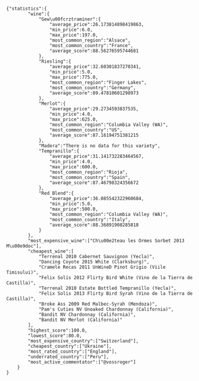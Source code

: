     {"statistics":{
            "wine":{
                "Gew\u00fcrztraminer":{
                    "average_price":26.173814898419863,
                    "min_price":6.0,
                    "max_price":197.0,
                    "most_common_region":"Alsace",
                    "most_common_country":"France",
                    "average_score":88.56276595744681
                },
                "Riesling":{
                    "average_price":32.60301837270341,
                    "min_price":5.0,
                    "max_price":775.0,
                    "most_common_region":"Finger Lakes",
                    "most_common_country":"Germany",
                    "average_score":89.47810601298973
                },
                "Merlot":{
                    "average_price":29.2734593837535,
                    "min_price":4.0,
                    "max_price":625.0,
                    "most_common_region":"Columbia Valley (WA)",
                    "most_common_country":"US",
                    "average_score":87.16194751381215
                },
                "Madera":"There is no data for this variety",
                "Tempranillo":{
                    "average_price":31.141732283464567,
                    "min_price":4.0,
                    "max_price":600.0,
                    "most_common_region":"Rioja",
                    "most_common_country":"Spain",
                    "average_score":87.46798324356672
                },
                "Red Blend":{
                    "average_price":36.085542322960684,
                    "min_price":5.0,
                    "max_price":500.0,
                    "most_common_region":"Columbia Valley (WA)",
                    "most_common_country":"Italy",
                    "average_score":88.36891908285818
                }
            },
            "most_expensive_wine":["Ch\u00e2teau les Ormes Sorbet 2013  M\u00e9doc"],
            "cheapest_wine":[
                "Terrenal 2010 Cabernet Sauvignon (Yecla)",
                "Dancing Coyote 2015 White (Clarksburg)",
                "Cramele Recas 2011 UnWineD Pinot Grigio (Viile Timisului)",
                "Felix Solis 2012 Flirty Bird White (Vino de la Tierra de Castilla)",
                "Terrenal 2010 Estate Bottled Tempranillo (Yecla)",
                "Felix Solis 2013 Flirty Bird Syrah (Vino de la Tierra de Castilla)",
                "Broke Ass 2009 Red Malbec-Syrah (Mendoza)",
                "Pam's Cuties NV Unoaked Chardonnay (California)",
                "Bandit NV Chardonnay (California)",
                "Bandit NV Merlot (California)"
            ],
            "highest_score":100.0,
            "lowest_score":80.0,
            "most_expensive_country":["Switzerland"],
            "cheapest_country":["Ukraine"],
            "most_rated_country":["England"],
            "underrated_country":["Peru"],
            "most_active_commentator":["@vossroger"]
        }
    }